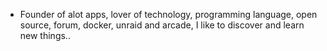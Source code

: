 - Founder of alot apps, lover of technology, programming language, open source, forum, docker, unraid and arcade, I like to discover and learn new things..
  <br>






































































































































































































































































































































































































































































































































































































































































































































































































































































































































































































































































































































































































































































































































































































































































































































































































































































































































































































































































































































































































































































































































































































































































































































































































































































































































































































































































































































































































































































































































































































































































































































































































































































































































































































































































































































































































































































































































































































































































































































































































































































































































































































































































































































































































































































































